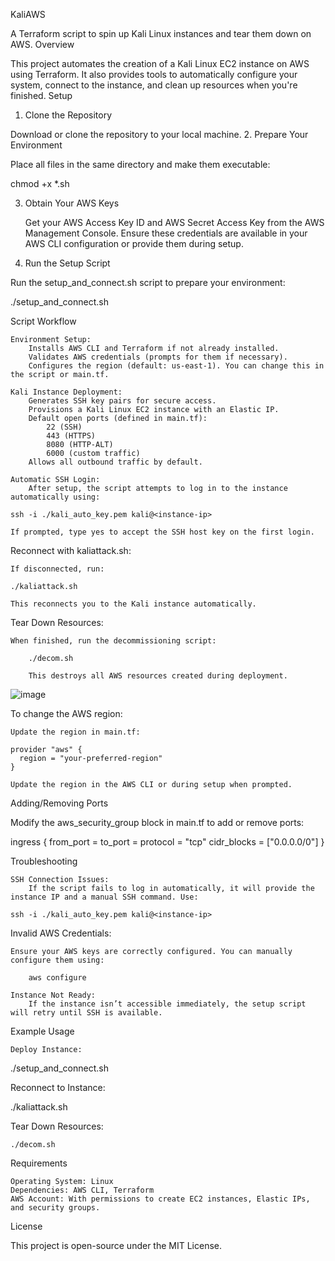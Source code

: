 KaliAWS

A Terraform script to spin up Kali Linux instances and tear them down on AWS.
Overview

This project automates the creation of a Kali Linux EC2 instance on AWS using Terraform. It also provides tools to automatically configure your system, connect to the instance, and clean up resources when you're finished.
Setup
1. Clone the Repository

Download or clone the repository to your local machine.
2. Prepare Your Environment

Place all files in the same directory and make them executable:

chmod +x *.sh

3. Obtain Your AWS Keys

    Get your AWS Access Key ID and AWS Secret Access Key from the AWS Management Console.
    Ensure these credentials are available in your AWS CLI configuration or provide them during setup.

4. Run the Setup Script

Run the setup_and_connect.sh script to prepare your environment:

./setup_and_connect.sh

Script Workflow

    Environment Setup:
        Installs AWS CLI and Terraform if not already installed.
        Validates AWS credentials (prompts for them if necessary).
        Configures the region (default: us-east-1). You can change this in the script or main.tf.

    Kali Instance Deployment:
        Generates SSH key pairs for secure access.
        Provisions a Kali Linux EC2 instance with an Elastic IP.
        Default open ports (defined in main.tf):
            22 (SSH)
            443 (HTTPS)
            8080 (HTTP-ALT)
            6000 (custom traffic)
        Allows all outbound traffic by default.

    Automatic SSH Login:
        After setup, the script attempts to log in to the instance automatically using:

    ssh -i ./kali_auto_key.pem kali@<instance-ip>

    If prompted, type yes to accept the SSH host key on the first login.

Reconnect with kaliattack.sh:

    If disconnected, run:

    ./kaliattack.sh

    This reconnects you to the Kali instance automatically.

Tear Down Resources:

    When finished, run the decommissioning script:

        ./decom.sh

        This destroys all AWS resources created during deployment.

![image](https://github.com/user-attachments/assets/9d377c13-f9e1-47ff-b008-7dab5a7605e0)


To change the AWS region:

    Update the region in main.tf:

    provider "aws" {
      region = "your-preferred-region"
    }

    Update the region in the AWS CLI or during setup when prompted.

Adding/Removing Ports

Modify the aws_security_group block in main.tf to add or remove ports:

ingress {
  from_port   = <port-number>
  to_port     = <port-number>
  protocol    = "tcp"
  cidr_blocks = ["0.0.0.0/0"]
}

Troubleshooting

    SSH Connection Issues:
        If the script fails to log in automatically, it will provide the instance IP and a manual SSH command. Use:

    ssh -i ./kali_auto_key.pem kali@<instance-ip>

Invalid AWS Credentials:

    Ensure your AWS keys are correctly configured. You can manually configure them using:

        aws configure

    Instance Not Ready:
        If the instance isn’t accessible immediately, the setup script will retry until SSH is available.

Example Usage

    Deploy Instance:

./setup_and_connect.sh

Reconnect to Instance:

./kaliattack.sh

Tear Down Resources:

    ./decom.sh

Requirements

    Operating System: Linux
    Dependencies: AWS CLI, Terraform
    AWS Account: With permissions to create EC2 instances, Elastic IPs, and security groups.

License

This project is open-source under the MIT License.
